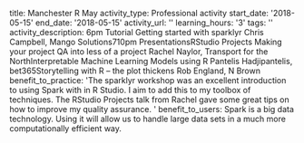 title: Manchester R May
activity_type: Professional activity
start_date: '2018-05-15'
end_date: '2018-05-15'
activity_url: ''
learning_hours: '3'
tags: ''
activity_description: 6pm Tutorial Getting started with sparklyr  Chris Campbell,
  Mango Solutions710pm  PresentationsRStudio Projects Making your project QA into
  less of a project  Rachel Naylor, Transport for the NorthInterpretable Machine Learning
  Models using R  Pantelis Hadjipantelis, bet365Storytelling with R – the plot thickens  Rob
  England, N Brown
benefit_to_practice: 'The sparklyr workshop was an excellent introduction to using
  Spark with in R Studio. I aim to add this to my toolbox of techniques. The RStudio
  Projects talk from Rachel gave some great tips on how to improve my quality assurance. '
benefit_to_users: Spark is a big data technology. Using it will allow us to handle
  large data sets in a much more computationally efficient way.
